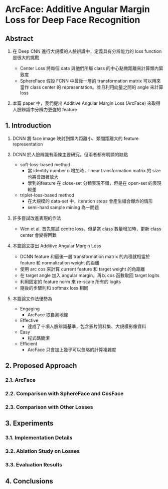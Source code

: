 # ArcFace: Additive Angular Margin Loss for Deep Face Recognition

## Abstract
1.  在 Deep CNN 進行大規模的人臉辨識中，定義具有分辨能力的 loss function 是很大的挑戰
    -   Center Loss 將每個 data 與他們所屬 class 的中心點做距離來計算類內緊致度
    -   SphereFace 假設 FCNN 中最後一層的 transformation matrix 可以用來當作 class center 的 representation。並且利用向量之間的 angle 來計算 loss

2.  本篇 paper 中，我們提出 Additive Angular Margin Loss (ArcFace) 來取得人臉辨識中分辨力更強的 feature

## 1. Introduction
1.  DCNN 將 face image 映射到類內距離小、類間距離大的 feature representation
2.  DCNN 於人臉辨識有兩條主要研究，但兩者都有明顯的缺點
    -   soft-loss-based method
        -   當 identity number n 增加時，linear transformation matrix 的 size 也將會跟著放大
        -   學到的feature 在 close-set 分類表現不錯，但是在 open-set 的表現較差
    -   triplet-loss-based method
        -   在大規模的 data-set 中，iteration steps 會產生組合爆炸的情形
        -   semi-hard sample mining 為一問題

3.  許多嘗試改進表現的作法
    -   Wen et al. 首先嘗試 centre loss。但是當 class 數量增加時，更新 class center 會變得困難

4.  本篇論文提出 Additive Angular Margin Loss
    -   DCNN feature 和最後一層 transformation matrix 的內積就相當於 feature 和 normalization weight 的距離
    -   使用 arc cos 來計算 current feature 和 target weight 的角距離
    -   在 target angle 加入 angular margin，再以 cos 函數取回 target logits
    -   利用固定的 feature norm 來 re-scale 所有的 logits
    -   隨後的步驟則和 softmax loss 相同

5.  本篇論文作法優勢為
    -   Engaging
        -   ArcFace 取自測地線
    -   Effective
        -   達成了十項人臉辨識基準，包含影片資料集、大規模影像資料
    -   Easy
        -   程式碼簡潔
    -   Efficient
        -   ArcFace 只會加上幾乎可以忽略的計算複雜度
## 2. Proposed Approach
### 2.1. ArcFace
### 2.2. Comparison with SphereFace and CosFace
### 2.3. Comparison with Other Losses
## 3. Experiments
### 3.1. Implementation Details
### 3.2. Ablation Study on Losses
### 3.3. Evaluation Results
## 4. Conclusions
